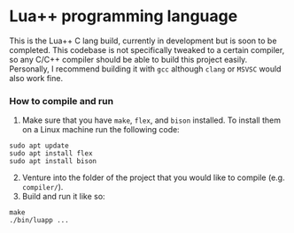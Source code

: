 # Lua++ programming language
This is the Lua++ C lang build, currently in development but is soon to be completed. This codebase is not specifically tweaked to a certain compiler, so any C/C++ compiler should be able to build this project easily. Personally, I recommend building it with ```gcc``` although ```clang``` or ```MSVSC``` would also work fine.

### How to compile and run
1. Make sure that you have ``make``, ``flex``, and ``bison`` installed. To install them on a Linux machine run the following code:
```
sudo apt update
sudo apt install flex
sudo apt install bison
```
2. Venture into the folder of the project that you would like to compile (e.g. ``compiler/``).
3. Build and run it like so:
```
make
./bin/luapp ...
```


